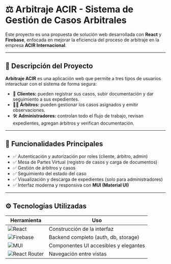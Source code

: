 # ⚖️ Arbitraje ACIR - Sistema de Gestión de Casos Arbitrales

Este proyecto es una propuesta de solución web desarrollada con **React** y **Firebase**, enfocada en mejorar la eficiencia del proceso de arbitraje en la empresa **ACIR Internacional**.

---

## 🚀 Descripción del Proyecto

**Arbitraje ACIR** es una aplicación web que permite a tres tipos de usuarios interactuar con el sistema de forma segura:

- 👤 **Clientes:** pueden registrar sus casos, subir documentación y dar seguimiento a sus expedientes.
- 🧑‍⚖️ **Árbitros:** pueden gestionar los casos asignados y emitir observaciones.
- 🛠️ **Administradores:** controlan todo el flujo de trabajo, revisan expedientes, agregan árbitros y verifican documentación.

---

## 🎯 Funcionalidades Principales

- ✅ Autenticación y autorización por roles (cliente, árbitro, admin)  
- ✅ Mesa de Partes Virtual (registro de casos y carga de documentos)  
- ✅ Gestión de árbitros y casos  
- ✅ Seguimiento del estado del caso  
- ✅ Visualización y descarga de expedientes (solo para administradores)  
- ✅ Interfaz moderna y responsiva con **MUI (Material UI)**  

---

## ⚙️ Tecnologías Utilizadas

| Herramienta | Uso |
|------------|-----|
| ![React](https://img.shields.io/badge/-React-61DAFB?logo=react&logoColor=white&style=flat-square) | Construcción de la interfaz |
| ![Firebase](https://img.shields.io/badge/-Firebase-FFCA28?logo=firebase&logoColor=white&style=flat-square) | Backend completo (auth, db, storage) |
| ![MUI](https://img.shields.io/badge/-MUI-007FFF?logo=mui&logoColor=white&style=flat-square) | Componentes UI accesibles y elegantes |
| ![React Router](https://img.shields.io/badge/-React%20Router-CA4245?logo=reactrouter&logoColor=white&style=flat-square) | Navegación entre vistas |
